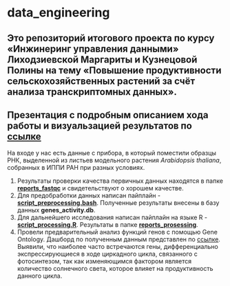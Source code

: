 # data_engineering
## Это репозиторий итогового проекта по курсу «Инжинеринг управления данными» Лиходзиевской Маргариты и Кузнецовой Полины на тему «Повышение продуктивности сельскохозяйственных растений за счёт анализа транскриптомных данных».
## Презентация с подробным описанием хода работы и визуальзацией результатов по [ссылке](https://docs.google.com/presentation/d/1WZt6jD-K0fF-tKCVHfnt9IXpx8MOaQhQlHbGA_BlH08/edit#slide=id.p)
На входе у нас есть данные с прибора, в который поместили образцы РНК, выделенной из листьев модельного растения _Arabidopsis thaliana_, собранных в ИППИ РАН при разных условиях.
1. Результаты проверки качества первичных данных находятся в папке [**reports_fastqc**](https://github.com/k13polina/data_engineering/tree/main/reports_fastqc) и свидетельствуют о хорошем качестве.
2. Для предобработки данных написан пайплайн - [__script_preprocessing.bash__](https://github.com/k13polina/data_engineering/blob/main/script_preprocessing.bash). Полученные результаты внесены в базу данных __genes_activity.db__.
3. Для дальнейшего исследования написан пайплайн на языке R - [__script_processing.R__](https://github.com/k13polina/data_engineering/blob/main/script_processing.R). Результаты в папке [**reports_prosessing**](https://github.com/k13polina/data_engineering/tree/main/reports_prosessing).
4. Провели предварительный анализ функций генов с помощью Gene Ontology. 
Дашборд по полученным данным представлен по [ссылке](https://datalens.yandex/xorku7gnnwuaj).
Выявили, что наиболее часто встречаются гены, дифференциально экспрессирующиеся в ходе циркадного цикла, связанного с фотосинтезом, так как изменяющимся фактором является количество солнечного света, которое влияет на продуктивность данного цикла.
